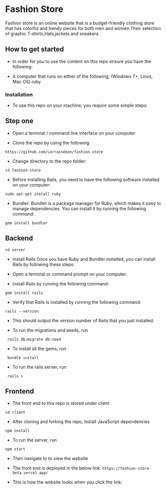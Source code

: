 # Fashion Store
Fashion store is an online website that is a budget-friendly clothing store that has colorful and trendy pieces for both men and women.Their selection of graphic T-shirts,Hats,jackets and sneakers.


## How to get started
- In order for you to use the content on this repo ensure you have the following:

- A computer that runs on either of the following; (Windows 7+, Linux, Mac OS) ruby
### Installation
- To use this repo on your machine, you require some simple steps:

## Step one
- Open a terminal / command line interface on your computer

- Clone the repo by using the following:

`https://github.com/Lorraineken/fashion-store`

- Change directory to the repo folder:

`cd fashion-store`

- Before installing Rails, you need to have the following software installed on your computer:

`sudo apt-get install ruby`

- Bundler: Bundler is a package manager for Ruby, which makes it easy to manage dependencies. You can install it by running the following command:

`gem install bundler`

## Backend

`cd server`

- Install Rails Once you have Ruby and Bundler installed, you can install Rails by following these steps:

- Open a terminal or command prompt on your computer.

-  install Rails by running the following command:

`gem install rails`

- Verify that Rails is installed by running the following command:

`rails --version`

- This should output the version number of Rails that you just installed.

- To run the migrations and seeds, run

` rails db:migrate db:seed`

- To install all the gems, run

` bundle install`

- To run the rails server, run

` rails s`




## Frontend

- The front end to this repo is stored under client

`cd client`

- After cloning and forking the repo, Install JavaScript dependencies

`npm install`

- To run the server, run

`npm start`

- Then navigate to  to view the website

- The front end is deployed in the below link:
`https://fashion-store-beta.vercel.app/`

- This is how the website looks when you click the link:











